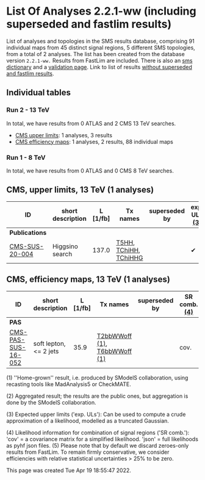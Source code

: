 # List Of Analyses 2.2.1-ww (including superseded and fastlim results)
List of analyses and topologies in the SMS results database, comprising 91 individual maps from 45 distinct signal regions, 5 different SMS topologies, from a total of 2 analyses.
The list has been created from the database version `2.2.1-ww.`
Results from FastLim are included. There is also an  [sms dictionary](SmsDictionary221-ww) and a [validation page](Validation221-ww).
Link to list of results [without superseded and fastlim results](ListOfAnalyses221-ww).

## Individual tables

### Run 2 - 13 TeV
In total, we have results from 0 ATLAS and 2 CMS 13 TeV searches.
 * [CMS upper limits](#CMSupperlimits13): 1 analyses, 3 results
 * [CMS efficiency maps](#CMSefficiencymaps13): 1 analyses, 2 results, 88 individual maps

### Run 1 - 8 TeV
In total, we have results from 0 ATLAS and 0 CMS 8 TeV searches.

<a name="CMSupperlimits13"></a>
## CMS, upper limits, 13 TeV (1 analyses)

| **ID** | **short description** | **L [1/fb]** | **Tx names** | **superseded by** | **exp. ULs [(3)](#A3)** |
|--------|-----------------------|--------------|--------------|-------------------|-------------------------|
| **Publications** | | | | | |
| [CMS-SUS-20-004](http://cms-results.web.cern.ch/cms-results/public-results/publications/SUS-20-004/index.html)<a name="CMS-SUS-20-004-eff"></a> | Higgsino search | 137.0 | [T5HH](SmsDictionary221-ww+superseded#T5HH), [TChiHH](SmsDictionary221-ww+superseded#TChiHH), [TChiHHG](SmsDictionary221-ww+superseded#TChiHHG) | | &#10004; |

<a name="CMSefficiencymaps13"></a>
## CMS, efficiency maps, 13 TeV (1 analyses)

| **ID** | **short description** | **L [1/fb]** | **Tx names** | **superseded by** | **SR comb. [(4)](#A4)** |
|--------|-----------------------|--------------|--------------|-------------------|-------------------------|
| **PAS** | | | | | |
| [CMS-PAS-SUS-16-052](http://cms-results.web.cern.ch/cms-results/public-results/preliminary-results/SUS-16-052/index.html)<a name="CMS-PAS-SUS-16-052-eff"></a> | soft lepton, <= 2 jets | 35.9 | [T2bbWWoff](SmsDictionary221-ww+superseded#T2bbWWoff) [(1)](#A1), [T6bbWWoff](SmsDictionary221-ww+superseded#T6bbWWoff) [(1)](#A1) | | cov. |


<a name='A1'>(1)</a> ''Home-grown'' result, i.e. produced by SModelS collaboration, using recasting tools like MadAnalysis5 or CheckMATE.

<a name='A2'>(2)</a> Aggregated result; the results are the public ones, but aggregation is done by the SModelS collaboration.

<a name='A3'>(3)</a> Expected upper limits ('exp. ULs'): Can be used to compute a crude approximation of a likelihood, modelled as a truncated Gaussian.

<a name='A4'>(4)</a> Likelihood information for combination of signal regions ('SR comb.'): 'cov' = a covariance matrix for a simplified likelihood. 'json' = full likelihoods as pyhf json files.
<a name='A5'>(5)</a> Please note that by default we discard zeroes-only results from FastLim. To remain firmly conservative, we consider efficiencies with relative statistical uncertainties > 25% to be zero.


This page was created Tue Apr 19 18:55:47 2022.

